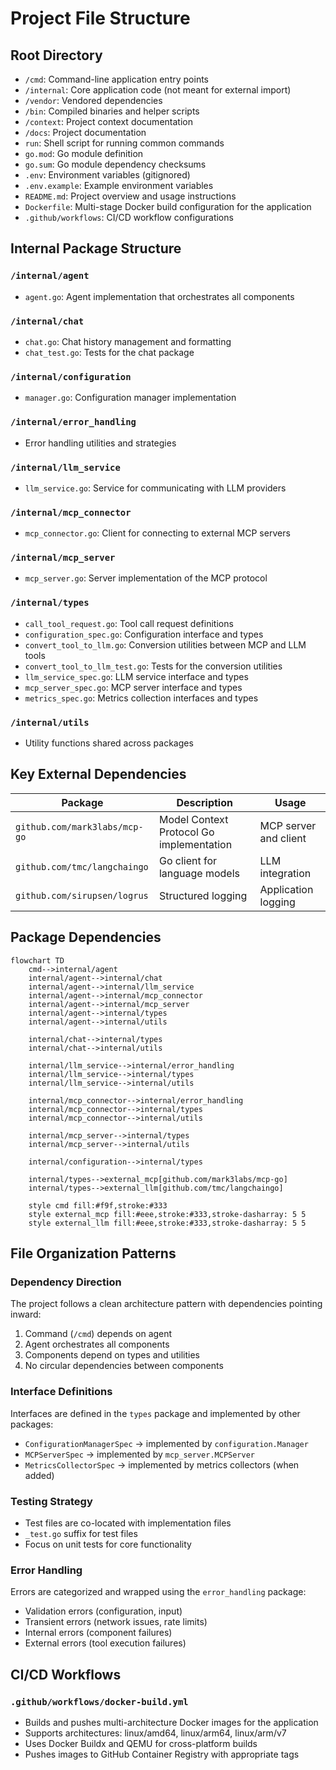 # Project File Structure

## Root Directory

- `/cmd`: Command-line application entry points
- `/internal`: Core application code (not meant for external import)
- `/vendor`: Vendored dependencies
- `/bin`: Compiled binaries and helper scripts
- `/context`: Project context documentation
- `/docs`: Project documentation
- `run`: Shell script for running common commands
- `go.mod`: Go module definition
- `go.sum`: Go module dependency checksums
- `.env`: Environment variables (gitignored)
- `.env.example`: Example environment variables
- `README.md`: Project overview and usage instructions
- `Dockerfile`: Multi-stage Docker build configuration for the application
- `.github/workflows`: CI/CD workflow configurations

## Internal Package Structure

### `/internal/agent`

- `agent.go`: Agent implementation that orchestrates all components

### `/internal/chat`

- `chat.go`: Chat history management and formatting
- `chat_test.go`: Tests for the chat package

### `/internal/configuration`

- `manager.go`: Configuration manager implementation

### `/internal/error_handling`

- Error handling utilities and strategies

### `/internal/llm_service`

- `llm_service.go`: Service for communicating with LLM providers

### `/internal/mcp_connector`

- `mcp_connector.go`: Client for connecting to external MCP servers

### `/internal/mcp_server`

- `mcp_server.go`: Server implementation of the MCP protocol

### `/internal/types`

- `call_tool_request.go`: Tool call request definitions
- `configuration_spec.go`: Configuration interface and types
- `convert_tool_to_llm.go`: Conversion utilities between MCP and LLM tools
- `convert_tool_to_llm_test.go`: Tests for the conversion utilities
- `llm_service_spec.go`: LLM service interface and types
- `mcp_server_spec.go`: MCP server interface and types
- `metrics_spec.go`: Metrics collection interfaces and types

### `/internal/utils`

- Utility functions shared across packages

## Key External Dependencies

| Package | Description | Usage |
|---------|-------------|-------|
| `github.com/mark3labs/mcp-go` | Model Context Protocol Go implementation | MCP server and client |
| `github.com/tmc/langchaingo` | Go client for language models | LLM integration |
| `github.com/sirupsen/logrus` | Structured logging | Application logging |

## Package Dependencies

```mermaid
flowchart TD
    cmd-->internal/agent
    internal/agent-->internal/chat
    internal/agent-->internal/llm_service
    internal/agent-->internal/mcp_connector
    internal/agent-->internal/mcp_server
    internal/agent-->internal/types
    internal/agent-->internal/utils

    internal/chat-->internal/types
    internal/chat-->internal/utils

    internal/llm_service-->internal/error_handling
    internal/llm_service-->internal/types
    internal/llm_service-->internal/utils

    internal/mcp_connector-->internal/error_handling
    internal/mcp_connector-->internal/types
    internal/mcp_connector-->internal/utils

    internal/mcp_server-->internal/types
    internal/mcp_server-->internal/utils

    internal/configuration-->internal/types

    internal/types-->external_mcp[github.com/mark3labs/mcp-go]
    internal/types-->external_llm[github.com/tmc/langchaingo]

    style cmd fill:#f9f,stroke:#333
    style external_mcp fill:#eee,stroke:#333,stroke-dasharray: 5 5
    style external_llm fill:#eee,stroke:#333,stroke-dasharray: 5 5
```

## File Organization Patterns

### Dependency Direction

The project follows a clean architecture pattern with dependencies pointing inward:

1. Command (`/cmd`) depends on agent
2. Agent orchestrates all components
3. Components depend on types and utilities
4. No circular dependencies between components

### Interface Definitions

Interfaces are defined in the `types` package and implemented by other packages:

- `ConfigurationManagerSpec` → implemented by `configuration.Manager`
- `MCPServerSpec` → implemented by `mcp_server.MCPServer`
- `MetricsCollectorSpec` → implemented by metrics collectors (when added)

### Testing Strategy

- Test files are co-located with implementation files
- `_test.go` suffix for test files
- Focus on unit tests for core functionality

### Error Handling

Errors are categorized and wrapped using the `error_handling` package:
- Validation errors (configuration, input)
- Transient errors (network issues, rate limits)
- Internal errors (component failures)
- External errors (tool execution failures)

## CI/CD Workflows

### `.github/workflows/docker-build.yml`

- Builds and pushes multi-architecture Docker images for the application
- Supports architectures: linux/amd64, linux/arm64, linux/arm/v7
- Uses Docker Buildx and QEMU for cross-platform builds
- Pushes images to GitHub Container Registry with appropriate tags
